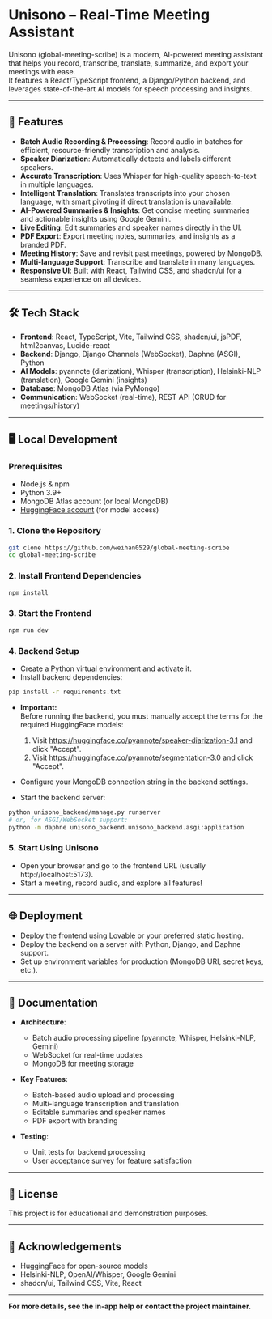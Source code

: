# Unisono – Real-Time Meeting Assistant

Unisono (global-meeting-scribe) is a modern, AI-powered meeting assistant that helps you record, transcribe, translate, summarize, and export your meetings with ease.  
It features a React/TypeScript frontend, a Django/Python backend, and leverages state-of-the-art AI models for speech processing and insights.

---

## 🚀 Features

- **Batch Audio Recording & Processing**: Record audio in batches for efficient, resource-friendly transcription and analysis.
- **Speaker Diarization**: Automatically detects and labels different speakers.
- **Accurate Transcription**: Uses Whisper for high-quality speech-to-text in multiple languages.
- **Intelligent Translation**: Translates transcripts into your chosen language, with smart pivoting if direct translation is unavailable.
- **AI-Powered Summaries & Insights**: Get concise meeting summaries and actionable insights using Google Gemini.
- **Live Editing**: Edit summaries and speaker names directly in the UI.
- **PDF Export**: Export meeting notes, summaries, and insights as a branded PDF.
- **Meeting History**: Save and revisit past meetings, powered by MongoDB.
- **Multi-language Support**: Transcribe and translate in many languages.
- **Responsive UI**: Built with React, Tailwind CSS, and shadcn/ui for a seamless experience on all devices.

---

## 🛠️ Tech Stack

- **Frontend**: React, TypeScript, Vite, Tailwind CSS, shadcn/ui, jsPDF, html2canvas, Lucide-react
- **Backend**: Django, Django Channels (WebSocket), Daphne (ASGI), Python
- **AI Models**: pyannote (diarization), Whisper (transcription), Helsinki-NLP (translation), Google Gemini (insights)
- **Database**: MongoDB Atlas (via PyMongo)
- **Communication**: WebSocket (real-time), REST API (CRUD for meetings/history)

---

## 🖥️ Local Development

### Prerequisites

- Node.js & npm
- Python 3.9+
- MongoDB Atlas account (or local MongoDB)
- [HuggingFace account](https://huggingface.co/) (for model access)

### 1. Clone the Repository

```sh
git clone https://github.com/weihan0529/global-meeting-scribe
cd global-meeting-scribe
```

### 2. Install Frontend Dependencies

```sh
npm install
```

### 3. Start the Frontend

```sh
npm run dev
```

### 4. Backend Setup

- Create a Python virtual environment and activate it.
- Install backend dependencies:

```sh
pip install -r requirements.txt
```

- **Important:**  
  Before running the backend, you must manually accept the terms for the required HuggingFace models:
  1. Visit https://huggingface.co/pyannote/speaker-diarization-3.1 and click "Accept".
  2. Visit https://huggingface.co/pyannote/segmentation-3.0 and click "Accept".

- Configure your MongoDB connection string in the backend settings.

- Start the backend server:

```sh
python unisono_backend/manage.py runserver
# or, for ASGI/WebSocket support:
python -m daphne unisono_backend.unisono_backend.asgi:application
```

### 5. Start Using Unisono

- Open your browser and go to the frontend URL (usually http://localhost:5173).
- Start a meeting, record audio, and explore all features!

---

## 🌐 Deployment

- Deploy the frontend using [Lovable](https://lovable.dev/) or your preferred static hosting.
- Deploy the backend on a server with Python, Django, and Daphne support.
- Set up environment variables for production (MongoDB URI, secret keys, etc.).

---

## 📝 Documentation

- **Architecture**:  
  - Batch audio processing pipeline (pyannote, Whisper, Helsinki-NLP, Gemini)
  - WebSocket for real-time updates
  - MongoDB for meeting storage

- **Key Features**:  
  - Batch-based audio upload and processing
  - Multi-language transcription and translation
  - Editable summaries and speaker names
  - PDF export with branding

- **Testing**:  
  - Unit tests for backend processing
  - User acceptance survey for feature satisfaction

---

## 📄 License

This project is for educational and demonstration purposes.

---

## 🙏 Acknowledgements

- HuggingFace for open-source models
- Helsinki-NLP, OpenAI/Whisper, Google Gemini
- shadcn/ui, Tailwind CSS, Vite, React

---

**For more details, see the in-app help or contact the project maintainer.**

